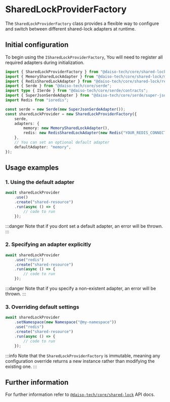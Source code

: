 # SharedLockProviderFactory

The `SharedLockProviderFactory` class provides a flexible way to configure and switch between different shared-lock adapters at runtime.

## Initial configuration

To begin using the `ISharedLockProviderFactory`, You will need to register all required adapters during initialization.

```ts
import { SharedLockProviderFactory } from "@daiso-tech/core/shared-lock";
import { MemorySharedLockAdapter } from "@daiso-tech/core/shared-lock/memory-shared-lock-adapter";
import { RedisSharedLockAdapter } from "@daiso-tech/core/shared-lock/redis-shared-lock-adapter";
import { Serde } from "@daiso-tech/core/serde";
import type { ISerde } from "@daiso-tech/core/serde/contracts";
import { SuperJsonSerdeAdapter } from "@daiso-tech/core/serde/super-json-serde-adapter";
import Redis from "ioredis";

const serde = new Serde(new SuperJsonSerdeAdapter());
const sharedLockProvider = new SharedLockProviderFactory({
    serde,
    adapters: {
        memory: new MemorySharedLockAdapter(),
        redis: new RedisSharedLockAdapter(new Redis("YOUR_REDIS_CONNECTION")),
    },
    // You can set an optional default adapter
    defaultAdapter: "memory",
});
```

## Usage examples

### 1. Using the default adapter

```ts
await sharedLockProvider
    .use()
    .create("shared-resource")
    .run(async () => {
        // code to run
    });
```

:::danger
Note that if you dont set a default adapter, an error will be thrown.
:::

### 2. Specifying an adapter explicitly

```ts
await sharedLockProvider
    .use("redis")
    .create("shared-resource")
    .run(async () => {
        // code to run
    });
```

:::danger
Note that if you specify a non-existent adapter, an error will be thrown.
:::

### 3. Overriding default settings

```ts
await sharedLockProvider
    .setNamespace(new Namespace("@my-namespace"))
    .use("redis")
    .create("shared-resource")
    .run(async () => {
        // code to run
    });
```

:::info
Note that the `SharedLockProviderFactory` is immutable, meaning any configuration override returns a new instance rather than modifying the existing one.
:::

## Further information

For further information refer to [`@daiso-tech/core/shared-lock`](https://yousif-khalil-abdulkarim.github.io/daiso-core/modules/SharedLock.html) API docs.
